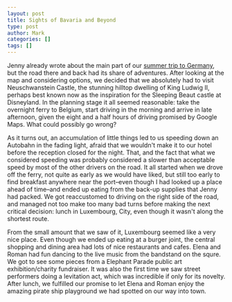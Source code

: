 ```yaml
---
layout: post
title: Sights of Bavaria and Beyond
type: post
author: Mark
categories: []
tags: []
---
```


Jenny already wrote about the main part of our [summer trip to Germany](http://blog.rothlbaby.com/2013/09/27/have-kids-will-travel.html), but the road there and back had its share of adventures.  After looking at the map and considering options, we decided that we absolutely had to visit Neuschwanstein Castle, the stunning hilltop dwelling of King Ludwig II, perhaps best known now as the inspiration for the Sleeping Beaut castle at Disneyland.  In the planning stage it all seemed reasonable: take the overnight ferry to Belgium, start driving in the morning and arrive in late afternoon, given the eight and a half hours of driving promised by Google Maps.  What could possibly go wrong?

As it turns out, an accumulation of little things led to us speeding down an Autobahn in the fading light, afraid that we wouldn't make it to our hotel before the reception closed for the night.  That, and the fact that what we considered speeding was probably considered a slower than acceptable speed by most of the other drivers on the road.  It all started when we drove off the ferry, not quite as early as we would have liked, but still too early to find breakfast anywhere near the port&ndash;even though I had looked up a place ahead of time&ndash;and ended up eating from the back-up supplies that Jenny had packed.  We got reaccustomed to driving on the right side of the road, and managed not too make too many bad turns before making the next critical decision: lunch in Luxembourg, City, even though it wasn't along the shortest route.

From the small amount that we saw of it, Luxembourg seemed like a very nice place.  Even though we ended up eating at a burger joint, the central shopping and dining area had lots of nice restaurants and cafes.  Elena and Roman had fun dancing to the live music from the bandstand on the squre.  We got to see some pieces from a Elephant Parade public art exhibition/charity fundraiser.  It was also the first time we saw street performers doing a levitation act, which was incredible if only for its novelty.  After lunch, we fulfilled our promise to let Elena and Roman enjoy the amazing pirate ship playground we had spotted on our way into town.

